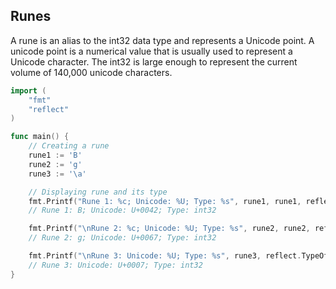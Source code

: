 ## Runes

A rune is an alias to the int32 data type and represents a Unicode point. A unicode point is a numerical value that is usually used to represent a Unicode character. The int32 is large enough to represent the current volume of 140,000 unicode characters.

```go
import (
    "fmt"
    "reflect"
)

func main() {
    // Creating a rune
    rune1 := 'B'
    rune2 := 'g'
    rune3 := '\a'

    // Displaying rune and its type
    fmt.Printf("Rune 1: %c; Unicode: %U; Type: %s", rune1, rune1, reflect.TypeOf(rune1))
    // Rune 1: B; Unicode: U+0042; Type: int32

    fmt.Printf("\nRune 2: %c; Unicode: %U; Type: %s", rune2, rune2, reflect.TypeOf(rune2))
    // Rune 2: g; Unicode: U+0067; Type: int32

    fmt.Printf("\nRune 3: Unicode: %U; Type: %s", rune3, reflect.TypeOf(rune3))
    // Rune 3: Unicode: U+0007; Type: int32
}
```
